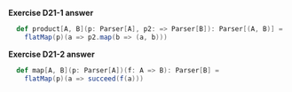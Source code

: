 **Exercise D21-1 answer**

```scala
  def product[A, B](p: Parser[A], p2: => Parser[B]): Parser[(A, B)] =
    flatMap(p)(a => p2.map(b => (a, b)))
```

**Exercise D21-2 answer**

```scala
  def map[A, B](p: Parser[A])(f: A => B): Parser[B] =
    flatMap(p)(a => succeed(f(a)))
```
